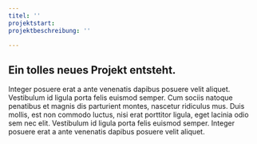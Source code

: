 ```yaml
---
titel: ''
projektstart: 
projektbeschreibung: ''

---
```

## Ein tolles **neues Projekt** entsteht.

Integer posuere erat a ante venenatis dapibus posuere velit aliquet. Vestibulum id ligula porta felis euismod semper. Cum sociis natoque penatibus et magnis dis parturient montes, nascetur ridiculus mus. Duis mollis, est non commodo luctus, nisi erat porttitor ligula, eget lacinia odio sem nec elit. Vestibulum id ligula porta felis euismod semper. Integer posuere erat a ante venenatis dapibus posuere velit aliquet.